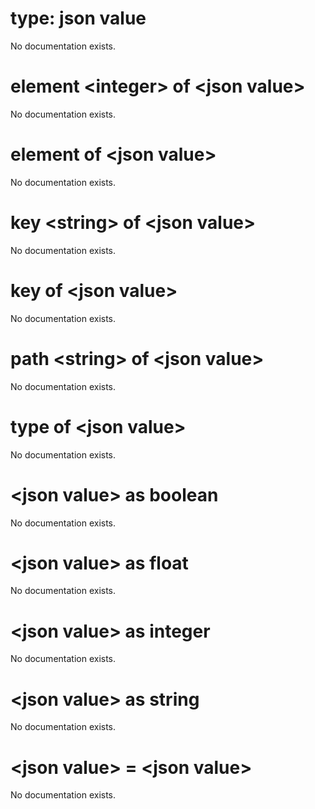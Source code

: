 # type: json value

No documentation exists.

# element &lt;integer&gt; of &lt;json value&gt;

No documentation exists.

# element of &lt;json value&gt;

No documentation exists.

# key &lt;string&gt; of &lt;json value&gt;

No documentation exists.

# key of &lt;json value&gt;

No documentation exists.

# path &lt;string&gt; of &lt;json value&gt;

No documentation exists.

# type of &lt;json value&gt;

No documentation exists.

# &lt;json value&gt; as boolean

No documentation exists.

# &lt;json value&gt; as float

No documentation exists.

# &lt;json value&gt; as integer

No documentation exists.

# &lt;json value&gt; as string

No documentation exists.

# &lt;json value&gt; = &lt;json value&gt;

No documentation exists.
